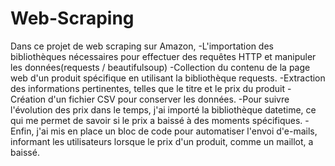 # Web-Scraping
Dans ce projet de web scraping sur Amazon, 
-L'importation des bibliothèques nécessaires pour effectuer des requêtes HTTP et manipuler les données(requests / beautifulsoup)
-Collection du contenu de la page web d'un produit spécifique en utilisant la bibliothèque requests.
-Extraction des informations pertinentes, telles que le titre et le prix du produit
-Création d'un fichier CSV pour conserver les données.
-Pour suivre l'évolution des prix dans le temps, j'ai importé la bibliothèque datetime, ce qui me permet de savoir si le prix a baissé à des moments spécifiques.
-Enfin, j'ai mis en place un bloc de code pour automatiser l'envoi d'e-mails, informant les utilisateurs lorsque le prix d'un produit, comme un maillot, a baissé.
